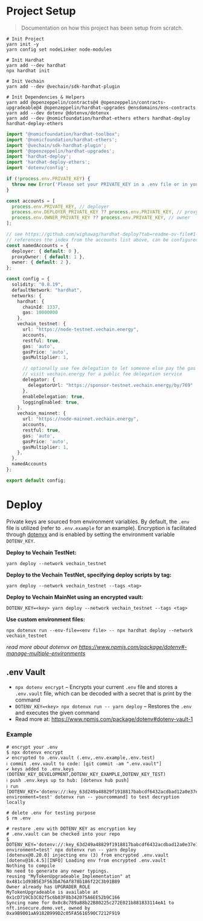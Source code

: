 # Project Setup

> Documentation on how this project has been setup from scratch.

```shell
# Init Project
yarn init -y
yarn config set nodeLinker node-modules

# Init Hardhat
yarn add --dev hardhat
npx hardhat init

# Init Vechain
yarn add --dev @vechain/sdk-hardhat-plugin

# Init Dependencies & Helpers
yarn add @openzeppelin/contracts@4 @openzeppelin/contracts-upgradeable@4 @openzeppelin/hardhat-upgrades @ensdomains/ens-contracts
yarn add --dev dotenv @dotenvx/dotenvx
yarn add --dev @nomicfoundation/hardhat-ethers ethers hardhat-deploy hardhat-deploy-ethers
```

```ts
import "@nomicfoundation/hardhat-toolbox";
import '@nomicfoundation/hardhat-ethers';
import '@vechain/sdk-hardhat-plugin';
import '@openzeppelin/hardhat-upgrades';
import 'hardhat-deploy';
import 'hardhat-deploy-ethers';
import 'dotenv/config';

if (!process.env.PRIVATE_KEY) {
  throw new Error('Please set your PRIVATE_KEY in a .env file or in your environment variables');
}

const accounts = [
  process.env.PRIVATE_KEY, // deployer
  process.env.DEPLOYER_PRIVATE_KEY ?? process.env.PRIVATE_KEY, // proxyOwner
  process.env.OWNER_PRIVATE_KEY ?? process.env.PRIVATE_KEY, // owner
];

// see https://github.com/wighawag/hardhat-deploy?tab=readme-ov-file#1-namedaccounts-ability-to-name-addresses
// references the index from the accounts list above, can be configured by network too
const namedAccounts = {
  deployer: { default: 0 },
  proxyOwner: { default: 1 },
  owner: { default: 2 },
};

const config = {
  solidity: "0.8.19",
  defaultNetwork: "hardhat",
  networks: {
    hardhat: {
      chainId: 1337,
      gas: 10000000
    },
    vechain_testnet: {
      url: "https://node-testnet.vechain.energy",
      accounts,
      restful: true,
      gas: 'auto',
      gasPrice: 'auto',
      gasMultiplier: 1,

      // optionally use fee delegation to let someone else pay the gas fees
      // visit vechain.energy for a public fee delegation service
      delegator: {
        delegatorUrl: "https://sponsor-testnet.vechain.energy/by/769"
      },
      enableDelegation: true,
      loggingEnabled: true,
    },
    vechain_mainnet: {
      url: "https://node-mainnet.vechain.energy",
      accounts,
      restful: true,
      gas: 'auto',
      gasPrice: 'auto',
      gasMultiplier: 1,
    },
  },
  namedAccounts
};

export default config;
```

# Deploy

Private keys are sourced from environment variables. By default, the `.env` file is utilized (refer to `.env.example` for an example). Encryption is facilitated through [dotenvx](https://www.npmjs.com/package/dotenv#-manage-multiple-environments) and is enabled by setting the environment variable `DOTENV_KEY`.

**Deploy to Vechain TestNet:**

```shell
yarn deploy --network vechain_testnet
```

**Deploy to the Vechain TestNet, specifying deploy scripts by tag:**

```shell
yarn deploy --network vechain_testnet --tags <tag>
```

**Deploy to Vechain MainNet using an encrypted vault:**

```shell
DOTENV_KEY=<key> yarn deploy --network vechain_testnet --tags <tag>
```

**Use custom environment files:**

```shell
npx dotenvx run --env-file=<env file> -- npx hardhat deploy --network vechain_testnet
```

_read more about dotenvx on https://www.npmjs.com/package/dotenv#-manage-multiple-environments_

## .env Vault

- `npx dotenv encrypt` – Encrypts your current `.env` file and stores a `.env.vault` file, which can be decoded with a secret that is print by the command
- `DOTENV_KEY=<key> npx dotenvx run -- yarn deploy` – Restores the `.env` and executes the given command
- Read more at: https://www.npmjs.com/package/dotenv#dotenv-vault-1

### Example

```shell
# encrypt your .env
$ npx dotenvx encrypt
✔ encrypted to .env.vault (.env,.env.example,.env.test)
ℹ commit .env.vault to code: [git commit -am ".env.vault"]
✔ keys added to .env.keys (DOTENV_KEY_DEVELOPMENT,DOTENV_KEY_EXAMPLE,DOTENV_KEY_TEST)
ℹ push .env.keys up to hub: [dotenvx hub push]
ℹ run [DOTENV_KEY='dotenv://:key_63d249a48829f1918817babcdf6432acdbad12a0e37e1dd41a1964c9afbed0ba@dotenvx.com/vault/.env.vault?environment=test' dotenvx run -- yourcommand] to test decryption locally

# delete .env for testing purpose
$ rm .env

# restore .env with DOTENV_KEY as encryption key
# .env.vault can be checked into your repo
$ DOTENV_KEY='dotenv://:key_63d249a48829f1918817babcdf6432acdbad12a0e37e1dd41a1964c9afbed0ba@dotenvx.com/vault/.env.vault?environment=test' npx dotenvx run -- yarn deploy
[dotenvx@0.20.0] injecting env (3) from encrypted .env.vault
[dotenv@16.4.5][INFO] Loading env from encrypted .env.vault
Nothing to compile
No need to generate any newer typings.
reusing "MyTokenUpgradeable_Implementation" at 0x481c1d93B5E3F563bA76Af878b186f22C3b91B89
Owner already has UPGRADER_ROLE
MyTokenUpgradeable is available at 0x1cD719Cb3C02f5c6b83F8b342075A6EE52b9C166
Syncing name for 0x0c8c789a88b22B80225c272E021b881833114eA1 to nft.insecure.demo.vet, owned by 0xa9B9001aA9182B999D2c05FA5616590C7212F919
```
